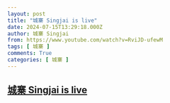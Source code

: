 ```yaml
---
layout: post
title: "城寨 Singjai is live"
date: 2024-07-15T13:29:18.000Z
author: 城寨 Singjai
from: https://www.youtube.com/watch?v=RviJD-ufewM
tags: [ 城寨 ]
comments: True
categories: [ 城寨 ]
---
```

<!--1721050158000-->
[城寨 Singjai is live](https://www.youtube.com/watch?v=RviJD-ufewM)
------

<div>

</div>
